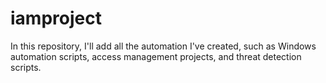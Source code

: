# iamproject
In this repository, I'll add all the automation I've created, such as Windows automation scripts, access management projects, and threat detection scripts.
